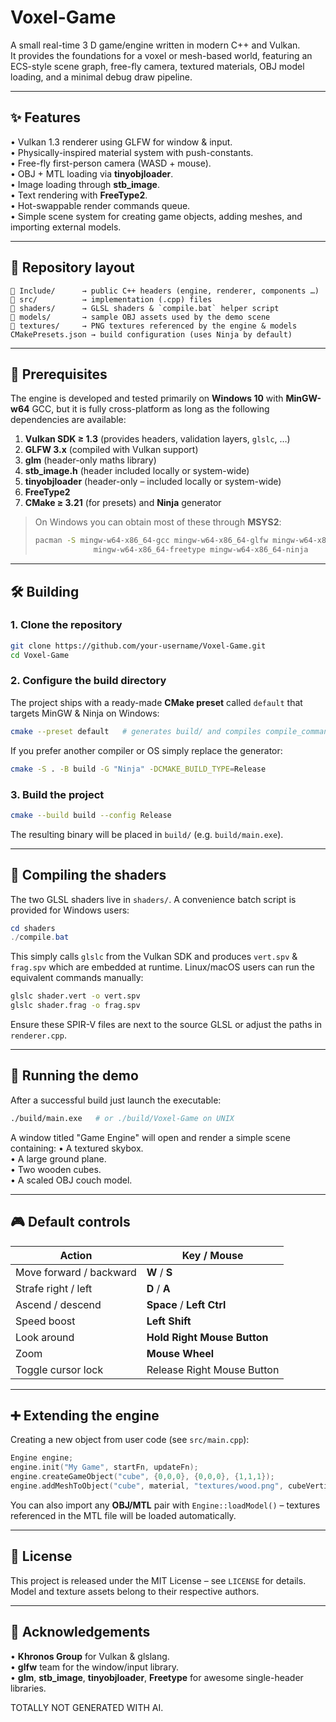 # Voxel-Game

A small real-time 3 D game/engine written in modern C++ and Vulkan.  
It provides the foundations for a voxel or mesh-based world, featuring an ECS-style scene graph, free-fly camera, textured materials, OBJ model loading, and a minimal debug draw pipeline.

---

## ✨ Features
• Vulkan 1.3 renderer using GLFW for window & input.  
• Physically-inspired material system with push-constants.  
• Free-fly first-person camera (WASD + mouse).  
• OBJ + MTL loading via **tinyobjloader**.  
• Image loading through **stb_image**.  
• Text rendering with **FreeType2**.  
• Hot-swappable render commands queue.  
• Simple scene system for creating game objects, adding meshes, and importing external models.

---

## 📁 Repository layout
```text
📂 Include/      → public C++ headers (engine, renderer, components …)
📂 src/          → implementation (.cpp) files
📂 shaders/      → GLSL shaders & `compile.bat` helper script
📂 models/       → sample OBJ assets used by the demo scene
📂 textures/     → PNG textures referenced by the engine & models
CMakePresets.json → build configuration (uses Ninja by default)
```

---

## 🔧 Prerequisites
The engine is developed and tested primarily on **Windows 10** with **MinGW-w64** GCC, but it is fully cross-platform as long as the following dependencies are available:

1. **Vulkan SDK ≥ 1.3** (provides headers, validation layers, `glslc`, …)
2. **GLFW 3.x** (compiled with Vulkan support)
3. **glm** (header-only maths library)
4. **stb_image.h** (header included locally or system-wide)
5. **tinyobjloader** (header-only – included locally or system-wide)
6. **FreeType2**
7. **CMake ≥ 3.21** (for presets) and **Ninja** generator

> On Windows you can obtain most of these through **MSYS2**:
> ```bash
> pacman -S mingw-w64-x86_64-gcc mingw-w64-x86_64-glfw mingw-w64-x86_64-glm \
>              mingw-w64-x86_64-freetype mingw-w64-x86_64-ninja
> ```

---

## 🛠️ Building
### 1. Clone the repository
```bash
git clone https://github.com/your-username/Voxel-Game.git
cd Voxel-Game
```

### 2. Configure the build directory
The project ships with a ready-made **CMake preset** called `default` that targets MinGW & Ninja on Windows:
```bash
cmake --preset default   # generates build/ and compiles compile_commands.json
```
If you prefer another compiler or OS simply replace the generator:
```bash
cmake -S . -B build -G "Ninja" -DCMAKE_BUILD_TYPE=Release
```

### 3. Build the project
```bash
cmake --build build --config Release
```
The resulting binary will be placed in `build/` (e.g. `build/main.exe`).

---

## 🎨 Compiling the shaders
The two GLSL shaders live in `shaders/`.  A convenience batch script is provided for Windows users:
```powershell
cd shaders
./compile.bat
```
This simply calls `glslc` from the Vulkan SDK and produces `vert.spv` & `frag.spv` which are embedded at runtime.  Linux/macOS users can run the equivalent commands manually:
```bash
glslc shader.vert -o vert.spv
glslc shader.frag -o frag.spv
```
Ensure these SPIR-V files are next to the source GLSL or adjust the paths in `renderer.cpp`.

---

## 🚀 Running the demo
After a successful build just launch the executable:
```bash
./build/main.exe   # or ./build/Voxel-Game on UNIX
```
A window titled "Game Engine" will open and render a simple scene containing:
• A textured skybox.  
• A large ground plane.  
• Two wooden cubes.  
• A scaled OBJ couch model.

---

## 🎮 Default controls
| Action                    | Key / Mouse                 |
|---------------------------|-----------------------------|
| Move forward / backward   | **W** / **S**              |
| Strafe right / left       | **D** / **A**              |
| Ascend / descend          | **Space** / **Left Ctrl**  |
| Speed boost               | **Left Shift**             |
| Look around               | **Hold Right Mouse Button**|
| Zoom                      | **Mouse Wheel**            |
| Toggle cursor lock        | Release Right Mouse Button |

---

## ➕ Extending the engine
Creating a new object from user code (see `src/main.cpp`):
```cpp
Engine engine;
engine.init("My Game", startFn, updateFn);
engine.createGameObject("cube", {0,0,0}, {0,0,0}, {1,1,1});
engine.addMeshToObject("cube", material, "textures/wood.png", cubeVertices, cubeIndices);
```
You can also import any **OBJ/MTL** pair with `Engine::loadModel()` – textures referenced in the MTL file will be loaded automatically.

---

## 📜 License
This project is released under the MIT License – see `LICENSE` for details.  Model and texture assets belong to their respective authors.

---

## 🙏 Acknowledgements
• **Khronos Group** for Vulkan & glslang.  
• **glfw** team for the window/input library.  
• **glm**, **stb_image**, **tinyobjloader**, **Freetype** for awesome single-header libraries. 


TOTALLY NOT GENERATED WITH AI.